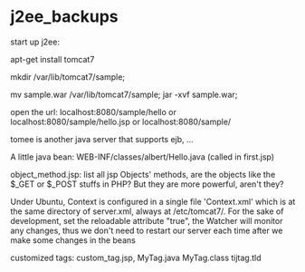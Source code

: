 # j2ee_backups
start up j2ee: 

apt-get install tomcat7

mkdir /var/lib/tomcat7/sample;    

mv sample.war /var/lib/tomcat7/sample;    jar -xvf sample.war;  

open the url:	localhost:8080/sample/hello		or		localhost:8080/sample/hello.jsp		or		localhost:8080/sample/

tomee is another java server that supports ejb, ...

A little java bean: WEB-INF/classes/albert/Hello.java (called in first.jsp)

object_method.jsp: list all jsp Objects' methods, are the objects like the $_GET or $_POST stuffs in PHP? But they are
more powerful, aren't they?

Under Ubuntu, Context is configured in a single file 'Context.xml' which is at the same directory of server.xml, always 
at /etc/tomcat7/. For the sake of development, set the reloadable attribute "true", the Watcher will monitor any changes, thus we don't need to restart our server each time after we make some changes in the beans

customized tags: custom_tag.jsp, MyTag.java MyTag.class tijtag.tld
